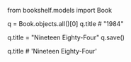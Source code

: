 from bookshelf.models import Book

q = Book.objects.all()[0]
q.title # "1984"


q.title = "Nineteen Eighty-Four"
q.save()

q.title  #  'Nineteen Eighty-Four'


